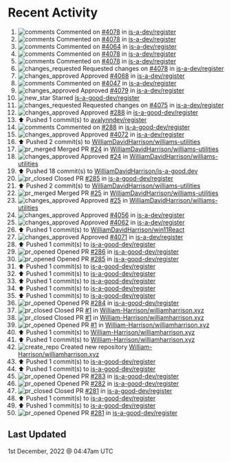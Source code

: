 # Recent Activity

<!--RECENT_ACTIVITY:start-->
1. ![comments](https://cdn.jsdelivr.net/gh/Readme-Workflows/Readme-Icons@main/icons/octicons/Comment.svg) Commented on [#4078](https://github.com/is-a-dev/register/pull/4078#discussion_r1036566684) in [is-a-dev/register](https://github.com/is-a-dev/register)
2. ![comments](https://cdn.jsdelivr.net/gh/Readme-Workflows/Readme-Icons@main/icons/octicons/Comment.svg) Commented on [#4078](https://github.com/is-a-dev/register/pull/4078#issuecomment-1332807133) in [is-a-dev/register](https://github.com/is-a-dev/register)
3. ![comments](https://cdn.jsdelivr.net/gh/Readme-Workflows/Readme-Icons@main/icons/octicons/Comment.svg) Commented on [#4064](https://github.com/is-a-dev/register/pull/4064#discussion_r1036498782) in [is-a-dev/register](https://github.com/is-a-dev/register)
4. ![comments](https://cdn.jsdelivr.net/gh/Readme-Workflows/Readme-Icons@main/icons/octicons/Comment.svg) Commented on [#4078](https://github.com/is-a-dev/register/pull/4078#discussion_r1036497385) in [is-a-dev/register](https://github.com/is-a-dev/register)
5. ![comments](https://cdn.jsdelivr.net/gh/Readme-Workflows/Readme-Icons@main/icons/octicons/Comment.svg) Commented on [#4078](https://github.com/is-a-dev/register/pull/4078#discussion_r1036497578) in [is-a-dev/register](https://github.com/is-a-dev/register)
6. ![changes_requested](https://cdn.jsdelivr.net/gh/Readme-Workflows/Readme-Icons@main/icons/octicons/RequestedChanges.svg) Requested changes on [#4078](https://github.com/is-a-dev/register/pull/4078#pullrequestreview-1200092940) in [is-a-dev/register](https://github.com/is-a-dev/register)
7. ![changes_approved](https://cdn.jsdelivr.net/gh/Readme-Workflows/Readme-Icons@main/icons/octicons/ApprovedChanges.svg) Approved [#4068](https://github.com/is-a-dev/register/pull/4068#pullrequestreview-1200092019) in [is-a-dev/register](https://github.com/is-a-dev/register)
8. ![comments](https://cdn.jsdelivr.net/gh/Readme-Workflows/Readme-Icons@main/icons/octicons/Comment.svg) Commented on [#4047](https://github.com/is-a-dev/register/pull/4047#issuecomment-1332803362) in [is-a-dev/register](https://github.com/is-a-dev/register)
9. ![changes_approved](https://cdn.jsdelivr.net/gh/Readme-Workflows/Readme-Icons@main/icons/octicons/ApprovedChanges.svg) Approved [#4079](https://github.com/is-a-dev/register/pull/4079#pullrequestreview-1200090610) in [is-a-dev/register](https://github.com/is-a-dev/register)
10. ![new_star](https://cdn.jsdelivr.net/gh/Readme-Workflows/Readme-Icons@main/icons/octicons/StarredRepositoryYellow.svg) Starred [is-a-good-dev/register](https://github.com/is-a-good-dev/register)
11. ![changes_requested](https://cdn.jsdelivr.net/gh/Readme-Workflows/Readme-Icons@main/icons/octicons/RequestedChanges.svg) Requested changes on [#4075](https://github.com/is-a-dev/register/pull/4075#pullrequestreview-1198636780) in [is-a-dev/register](https://github.com/is-a-dev/register)
12. ![changes_approved](https://cdn.jsdelivr.net/gh/Readme-Workflows/Readme-Icons@main/icons/octicons/ApprovedChanges.svg) Approved [#288](https://github.com/is-a-good-dev/register/pull/288#pullrequestreview-1198579587) in [is-a-good-dev/register](https://github.com/is-a-good-dev/register)
13. ⬆️ Pushed 1 commit(s) to [avalynndev/register](https://github.com/avalynndev/register)
14. ![comments](https://cdn.jsdelivr.net/gh/Readme-Workflows/Readme-Icons@main/icons/octicons/Comment.svg) Commented on [#288](https://github.com/is-a-good-dev/register/pull/288#discussion_r1035449832) in [is-a-good-dev/register](https://github.com/is-a-good-dev/register)
15. ![changes_approved](https://cdn.jsdelivr.net/gh/Readme-Workflows/Readme-Icons@main/icons/octicons/ApprovedChanges.svg) Approved [#4072](https://github.com/is-a-dev/register/pull/4072#pullrequestreview-1197355740) in [is-a-dev/register](https://github.com/is-a-dev/register)
16. ⬆️ Pushed 2 commit(s) to [WilliamDavidHarrison/williams-utilities](https://github.com/WilliamDavidHarrison/williams-utilities)
17. ![pr_merged](https://cdn.jsdelivr.net/gh/Readme-Workflows/Readme-Icons@main/icons/octicons/PullRequestMerged.svg) Merged PR [#24](https://github.com/WilliamDavidHarrison/williams-utilities/pull/24) in [WilliamDavidHarrison/williams-utilities](https://github.com/WilliamDavidHarrison/williams-utilities)
18. ![changes_approved](https://cdn.jsdelivr.net/gh/Readme-Workflows/Readme-Icons@main/icons/octicons/ApprovedChanges.svg) Approved [#24](https://github.com/WilliamDavidHarrison/williams-utilities/pull/24#pullrequestreview-1197204255) in [WilliamDavidHarrison/williams-utilities](https://github.com/WilliamDavidHarrison/williams-utilities)
19. ⬆️ Pushed 18 commit(s) to [WilliamDavidHarrison/is-a-good.dev](https://github.com/WilliamDavidHarrison/is-a-good.dev)
20. ![pr_closed](https://cdn.jsdelivr.net/gh/Readme-Workflows/Readme-Icons@main/icons/octicons/PullRequestClosed.svg) Closed PR [#285](https://github.com/is-a-good-dev/register/pull/285) in [is-a-good-dev/register](https://github.com/is-a-good-dev/register)
21. ⬆️ Pushed 2 commit(s) to [WilliamDavidHarrison/williams-utilities](https://github.com/WilliamDavidHarrison/williams-utilities)
22. ![pr_merged](https://cdn.jsdelivr.net/gh/Readme-Workflows/Readme-Icons@main/icons/octicons/PullRequestMerged.svg) Merged PR [#25](https://github.com/WilliamDavidHarrison/williams-utilities/pull/25) in [WilliamDavidHarrison/williams-utilities](https://github.com/WilliamDavidHarrison/williams-utilities)
23. ![changes_approved](https://cdn.jsdelivr.net/gh/Readme-Workflows/Readme-Icons@main/icons/octicons/ApprovedChanges.svg) Approved [#25](https://github.com/WilliamDavidHarrison/williams-utilities/pull/25#pullrequestreview-1197033777) in [WilliamDavidHarrison/williams-utilities](https://github.com/WilliamDavidHarrison/williams-utilities)
24. ![changes_approved](https://cdn.jsdelivr.net/gh/Readme-Workflows/Readme-Icons@main/icons/octicons/ApprovedChanges.svg) Approved [#4056](https://github.com/is-a-dev/register/pull/4056#pullrequestreview-1196935385) in [is-a-dev/register](https://github.com/is-a-dev/register)
25. ![changes_approved](https://cdn.jsdelivr.net/gh/Readme-Workflows/Readme-Icons@main/icons/octicons/ApprovedChanges.svg) Approved [#4062](https://github.com/is-a-dev/register/pull/4062#pullrequestreview-1196925292) in [is-a-dev/register](https://github.com/is-a-dev/register)
26. ⬆️ Pushed 1 commit(s) to [WilliamDavidHarrison/win11React](https://github.com/WilliamDavidHarrison/win11React)
27. ![changes_approved](https://cdn.jsdelivr.net/gh/Readme-Workflows/Readme-Icons@main/icons/octicons/ApprovedChanges.svg) Approved [#4071](https://github.com/is-a-dev/register/pull/4071#pullrequestreview-1196899246) in [is-a-dev/register](https://github.com/is-a-dev/register)
28. ⬆️ Pushed 1 commit(s) to [is-a-good-dev/register](https://github.com/is-a-good-dev/register)
29. ![pr_opened](https://cdn.jsdelivr.net/gh/Readme-Workflows/Readme-Icons@main/icons/octicons/PullRequestOpened.svg) Opened PR [#286](https://github.com/is-a-good-dev/register/pull/286) in [is-a-good-dev/register](https://github.com/is-a-good-dev/register)
30. ![pr_opened](https://cdn.jsdelivr.net/gh/Readme-Workflows/Readme-Icons@main/icons/octicons/PullRequestOpened.svg) Opened PR [#285](https://github.com/is-a-good-dev/register/pull/285) in [is-a-good-dev/register](https://github.com/is-a-good-dev/register)
31. ⬆️ Pushed 1 commit(s) to [is-a-good-dev/register](https://github.com/is-a-good-dev/register)
32. ⬆️ Pushed 1 commit(s) to [is-a-good-dev/register](https://github.com/is-a-good-dev/register)
33. ⬆️ Pushed 1 commit(s) to [is-a-good-dev/register](https://github.com/is-a-good-dev/register)
34. ⬆️ Pushed 1 commit(s) to [is-a-good-dev/register](https://github.com/is-a-good-dev/register)
35. ⬆️ Pushed 1 commit(s) to [is-a-good-dev/register](https://github.com/is-a-good-dev/register)
36. ![pr_opened](https://cdn.jsdelivr.net/gh/Readme-Workflows/Readme-Icons@main/icons/octicons/PullRequestOpened.svg) Opened PR [#284](https://github.com/is-a-good-dev/register/pull/284) in [is-a-good-dev/register](https://github.com/is-a-good-dev/register)
37. ![pr_closed](https://cdn.jsdelivr.net/gh/Readme-Workflows/Readme-Icons@main/icons/octicons/PullRequestClosed.svg) Closed PR [#1](https://github.com/William-Harrison/williamharrison.xyz/pull/1) in [William-Harrison/williamharrison.xyz](https://github.com/William-Harrison/williamharrison.xyz)
38. ![pr_closed](https://cdn.jsdelivr.net/gh/Readme-Workflows/Readme-Icons@main/icons/octicons/PullRequestClosed.svg) Closed PR [#1](https://github.com/William-Harrison/williamharrison.xyz/pull/1) in [William-Harrison/williamharrison.xyz](https://github.com/William-Harrison/williamharrison.xyz)
39. ![pr_opened](https://cdn.jsdelivr.net/gh/Readme-Workflows/Readme-Icons@main/icons/octicons/PullRequestOpened.svg) Opened PR [#1](https://github.com/William-Harrison/williamharrison.xyz/pull/1) in [William-Harrison/williamharrison.xyz](https://github.com/William-Harrison/williamharrison.xyz)
40. ⬆️ Pushed 1 commit(s) to [William-Harrison/williamharrison.xyz](https://github.com/William-Harrison/williamharrison.xyz)
41. ⬆️ Pushed 1 commit(s) to [William-Harrison/williamharrison.xyz](https://github.com/William-Harrison/williamharrison.xyz)
42. ![create_repo](https://cdn.jsdelivr.net/gh/Readme-Workflows/Readme-Icons@main/icons/octicons/Repository.svg) Created new repository [William-Harrison/williamharrison.xyz](https://github.com/William-Harrison/williamharrison.xyz)
43. ⬆️ Pushed 1 commit(s) to [is-a-good-dev/register](https://github.com/is-a-good-dev/register)
44. ⬆️ Pushed 1 commit(s) to [is-a-good-dev/register](https://github.com/is-a-good-dev/register)
45. ![pr_opened](https://cdn.jsdelivr.net/gh/Readme-Workflows/Readme-Icons@main/icons/octicons/PullRequestOpened.svg) Opened PR [#283](https://github.com/is-a-good-dev/register/pull/283) in [is-a-good-dev/register](https://github.com/is-a-good-dev/register)
46. ![pr_opened](https://cdn.jsdelivr.net/gh/Readme-Workflows/Readme-Icons@main/icons/octicons/PullRequestOpened.svg) Opened PR [#282](https://github.com/is-a-good-dev/register/pull/282) in [is-a-good-dev/register](https://github.com/is-a-good-dev/register)
47. ![pr_closed](https://cdn.jsdelivr.net/gh/Readme-Workflows/Readme-Icons@main/icons/octicons/PullRequestClosed.svg) Closed PR [#281](https://github.com/is-a-good-dev/register/pull/281) in [is-a-good-dev/register](https://github.com/is-a-good-dev/register)
48. ⬆️ Pushed 1 commit(s) to [is-a-good-dev/register](https://github.com/is-a-good-dev/register)
49. ⬆️ Pushed 1 commit(s) to [is-a-good-dev/register](https://github.com/is-a-good-dev/register)
50. ![pr_opened](https://cdn.jsdelivr.net/gh/Readme-Workflows/Readme-Icons@main/icons/octicons/PullRequestOpened.svg) Opened PR [#281](https://github.com/is-a-good-dev/register/pull/281) in [is-a-good-dev/register](https://github.com/is-a-good-dev/register)
<!--RECENT_ACTIVITY:end-->

## Last Updated
<!--RECENT_ACTIVITY:last_update-->
1st December, 2022 @ 04:47am UTC
<!--RECENT_ACTIVITY:last_update_end-->
